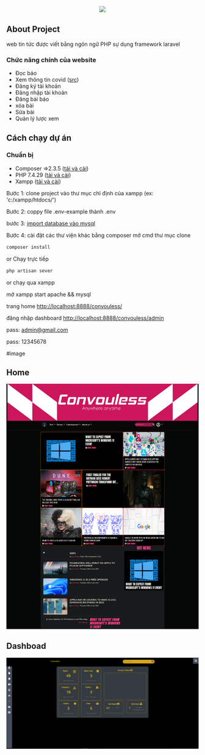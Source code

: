 <p align="center"><a href="https://laravel.com" target="_blank"><img src="https://raw.githubusercontent.com/laravel/art/master/logo-lockup/5%20SVG/2%20CMYK/1%20Full%20Color/laravel-logolockup-cmyk-red.svg" width="400"></a></p>
 

## About Project

web tin tức được viết bằng ngôn ngữ PHP sự dụng framework laravel

### Chức năng chính của website
- Đọc báo
- Xem thông tin covid ([src](https://api.apify.com/v2/key-value-stores/EaCBL1JNntjR3EakU/records/LATEST?disableRedirect=true))
- Đăng ký tài khoản
- Đăng nhập tài khoản
- Đăng bài báo
- xóa bài
- Sửa bài
- Quản lý lược xem 


## Cách chạy dự án

### Chuẩn bị 
- Composer =>2.3.5 ([tải và cài](https://getcomposer.org/download/))
- PHP  7.4.29 ([tải và cài](https://www.php.net/downloads.php))
- Xampp  ([tải và cài](https://www.apachefriends.org/download.html))

Bước 1: clone project vào thư mục chỉ định của xampp (ex: 'c:/xampp/htdocs/')

Bước 2: coppy file .env-example thành .env

bước 3: [import database vào mysql](https://blog.templatetoaster.com/xampp-phpmyadmin/)

Bước 4: cài đặt các thư viện khác bằng composer
mở cmd thư mục clone
```bash
composer install
```
or Chạy trực tiếp
```bash
php artisan sever
```

or chạy qua xampp

mở xampp start apache && mysql 

trang home
[http://localhost:8888/convouless/](http://localhost:8888/convouless)

đăng nhập dashboard 
[http://localhost:8888/convouless/admin](http://localhost:8888/convouless/admin)

pass: admin@gmail.com 

pass: 12345678

#image
## Home
<img alt="Awesome GitHub Profile Readme" src="https://github.com/nt0412/convouless/blob/92be4f4d935b480575541c7e4020e8a291119fe1/image/page_home.png"> </img>

## Dashboad
<img alt="Awesome GitHub Profile Readme" src="https://github.com/nt0412/convouless/blob/92be4f4d935b480575541c7e4020e8a291119fe1/image/dashboad.png"> </img>
